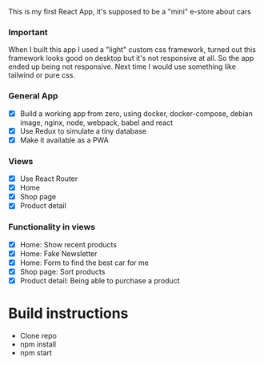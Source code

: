 This is my first React App, it's supposed to be a "mini" e-store about cars

### Important

When I built this app I used a "light" custom css framework, turned out this framework looks good on desktop but it's not responsive at all. So the app ended up being not responsive. Next time I would use something like tailwind or pure css. 

### General App
- [x] Build a working app from zero, using docker, docker-compose, debian image, nginx, node, webpack, babel and react
- [x] Use Redux to simulate a tiny database
- [x] Make it available as a PWA

### Views
- [x] Use React Router
- [x] Home
- [x] Shop page
- [x] Product detail

### Functionality in views
- [x] Home: Show recent products
- [x] Home: Fake Newsletter
- [x] Home: Form to find the best car for me
- [x] Shop page: Sort products
- [x] Product detail: Being able to purchase a product

# Build instructions

- Clone repo
- npm install
- npm start